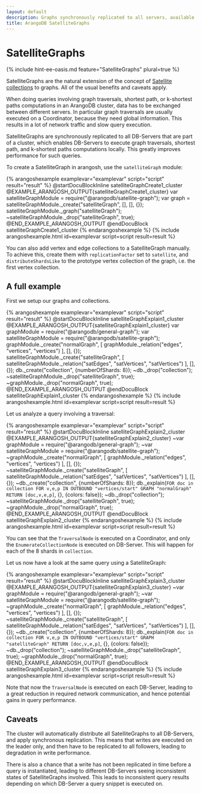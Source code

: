 ```yaml
---
layout: default
description: Graphs synchronously replicated to all servers, available in the Enterprise Edition
title: ArangoDB SatelliteGraphs
---
```

SatelliteGraphs
===============

{% include hint-ee-oasis.md feature="SatelliteGraphs" plural=true %}

SatelliteGraphs are the natural extension of the concept of
[Satellite collections](satellites.html) to graphs. All of the usual benefits
and caveats apply.

When doing queries involving graph traversals, shortest path, or k-shortest
paths computations in an ArangoDB cluster, data has to be exchanged between
different servers. In particular graph traversals are usually executed on a
Coordinator, because they need global information. This results in a lot of
network traffic and slow query execution.

SatelliteGraphs are synchronously replicated to all DB-Servers that are part
of a cluster, which enables DB-Servers to execute graph traversals, shortest
path, and k-shortest paths computations locally. This greatly improves
performance for such queries.

To create a SatelliteGraph in arangosh, use the `satelliteGraph` module:

{% arangoshexample examplevar="examplevar" script="script" result="result" %}
    @startDocuBlockInline satelliteGraphCreate1_cluster
    @EXAMPLE_ARANGOSH_OUTPUT{satelliteGraphCreate1_cluster}
    var satelliteGraphModule = require("@arangodb/satellite-graph");
    var graph = satelliteGraphModule._create("satelliteGraph", [], [], {});
    satelliteGraphModule._graph("satelliteGraph");
    ~satelliteGraphModule._drop("satelliteGraph", true);
    @END_EXAMPLE_ARANGOSH_OUTPUT
    @endDocuBlock satelliteGraphCreate1_cluster
{% endarangoshexample %}
{% include arangoshexample.html id=examplevar script=script result=result %}

You can also add vertex and edge collections to a SatelliteGraph manually.
To achieve this, create them with `replicationFactor` set to `satellite`, and
`distributeShardsLike` to the prototype vertex collection of the graph, i.e.
the first vertex collection.

A full example
--------------

First we setup our graphs and collections.

{% arangoshexample examplevar="examplevar" script="script" result="result" %}
    @startDocuBlockInline satelliteGraphExplain1_cluster
    @EXAMPLE_ARANGOSH_OUTPUT{satelliteGraphExplain1_cluster}
    var graphModule = require("@arangodb/general-graph");
    var satelliteGraphModule = require("@arangodb/satellite-graph");
    graphModule._create("normalGraph", [ graphModule._relation("edges", "vertices", "vertices") ], [], {});
    satelliteGraphModule._create("satelliteGraph", [ satelliteGraphModule._relation("satEdges", "satVertices", "satVertices") ], [], {});
    db._create("collection", {numberOfShards: 8});
    ~db._drop("collection");
    ~satelliteGraphModule._drop("satelliteGraph", true);
    ~graphModule._drop("normalGraph", true);
    @END_EXAMPLE_ARANGOSH_OUTPUT
    @endDocuBlock satelliteGraphExplain1_cluster
{% endarangoshexample %}
{% include arangoshexample.html id=examplevar script=script result=result %}

Let us analyze a query involving a traversal:

{% arangoshexample examplevar="examplevar" script="script" result="result" %}
    @startDocuBlockInline satelliteGraphExplain2_cluster
    @EXAMPLE_ARANGOSH_OUTPUT{satelliteGraphExplain2_cluster}
    ~var graphModule = require("@arangodb/general-graph");
    ~var satelliteGraphModule = require("@arangodb/satellite-graph");
    ~graphModule._create("normalGraph", [ graphModule._relation("edges", "vertices", "vertices") ], [], {});
    ~satelliteGraphModule._create("satelliteGraph", [ satelliteGraphModule._relation("satEdges", "satVertices", "satVertices") ], [], {});
    ~db._create("collection", {numberOfShards: 8});
    db._explain(`FOR doc in collection FOR v,e,p IN OUTBOUND "vertices/start" GRAPH "normalGraph" RETURN [doc,v,e,p]`, {}, {colors: false});
    ~db._drop("collection");
    ~satelliteGraphModule._drop("satelliteGraph", true);
    ~graphModule._drop("normalGraph", true);
    @END_EXAMPLE_ARANGOSH_OUTPUT
    @endDocuBlock satelliteGraphExplain2_cluster
{% endarangoshexample %}
{% include arangoshexample.html id=examplevar script=script result=result %}

You can see that the `TraversalNode` is executed on a Coordinator, and only
the `EnumerateCollectionNode` is executed on DB-Server. This will happen for
each of the 8 shards in `collection`.

Let us now have a look at the same query using a SatelliteGraph:

{% arangoshexample examplevar="examplevar" script="script" result="result" %}
    @startDocuBlockInline satelliteGraphExplain3_cluster
    @EXAMPLE_ARANGOSH_OUTPUT{satelliteGraphExplain3_cluster}
    ~var graphModule = require("@arangodb/general-graph");
    ~var satelliteGraphModule = require("@arangodb/satellite-graph");
    ~graphModule._create("normalGraph", [ graphModule._relation("edges", "vertices", "vertices") ], [], {});
    ~satelliteGraphModule._create("satelliteGraph", [ satelliteGraphModule._relation("satEdges", "satVertices", "satVertices") ], [], {});
    ~db._create("collection", {numberOfShards: 8});
    db._explain(`FOR doc in collection FOR v,e,p IN OUTBOUND "vertices/start" GRAPH "satelliteGraph" RETURN [doc,v,e,p]`, {}, {colors: false});
    ~db._drop("collection");
    ~satelliteGraphModule._drop("satelliteGraph", true);
    ~graphModule._drop("normalGraph", true);
    @END_EXAMPLE_ARANGOSH_OUTPUT
    @endDocuBlock satelliteGraphExplain3_cluster
{% endarangoshexample %}
{% include arangoshexample.html id=examplevar script=script result=result %}

Note that now the `TraversalNode` is executed on each DB-Server, leading to a
great reduction in required network communication, and hence potential gains
in query performance.

Caveats
-------

The cluster will automatically distribute all SatelliteGraphs to all
DB-Servers, and apply synchronous replication. This means that writes are
executed on the leader only, and then have to be replicated to all followers,
leading to degradation in write performance.

There is also a chance that a write has not been replicated in time before a
query is instantiated, leading to different DB-Servers seeing inconsistent
states of SatelliteGraphs involved. This leads to inconsistent query results
depending on which DB-Server a query snippet is executed on.
